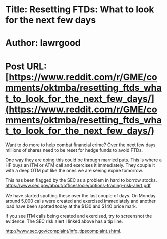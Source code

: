 # Title: Resetting FTDs: What to look for the next few days
# Author: lawrgood
# Post URL: [https://www.reddit.com/r/GME/comments/oktmba/resetting_ftds_what_to_look_for_the_next_few_days/](https://www.reddit.com/r/GME/comments/oktmba/resetting_ftds_what_to_look_for_the_next_few_days/)


Want to do more to help combat financial crime? Over the next few days millions of shares need to be reset for hedge funds to avoid FTDs.

One way they are doing this could be through married puts. This is where a HF buys an ITM or ATM call and exercises it immediately. They couple it with a deep OTM put like the ones we are seeing expire tomorrow.

This has been flagged by the SEC as a problem in hard to borrow stocks. 
https://www.sec.gov/about/offices/ocie/options-trading-risk-alert.pdf

We have started spotting these over the last couple of days. On Monday around 5,000 calls were created and exercised immediately and another load have been spotted today at the $130 and $140 price mark.

If you see ITM calls being created and exercised, try to screenshot the evidence. The SEC risk alert I linked above has a tip line.

http://www.sec.gov/complaint/info_tipscomplaint.shtml.